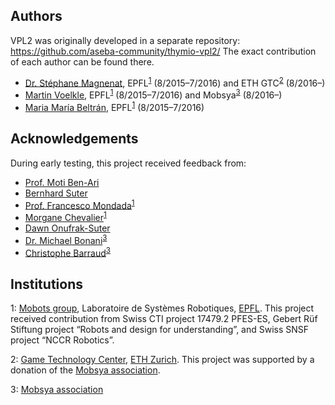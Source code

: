 ## Authors

VPL2 was originally developed in a separate repository:
  https://github.com/aseba-community/thymio-vpl2/
The exact contribution of each author can be found there.

* [Dr. Stéphane Magnenat](http://stephane.magnenat.net), EPFL<sup>[1](#mobots)</sup> (8/2015–7/2016) and ETH GTC<sup>[2](#gtc)</sup> (8/2016–)
* [Martin Voelkle](http://sampla.ch), EPFL<sup>[1](#mobots)</sup> (8/2015–7/2016) and Mobsya<sup>[3](#mobsya)</sup> (8/2016–)
* [Maria María Beltrán](http://mariamari-a.com), EPFL<sup>[1](#mobots)</sup> (8/2015–7/2016)

## Acknowledgements

During early testing, this project received feedback from:

* [Prof. Moti Ben-Ari](http://www.weizmann.ac.il/sci-tea/benari/home)
* [Bernhard Suter](http://www.google.com)
* [Prof. Francesco Mondada](https://people.epfl.ch/francesco.mondada)<sup>[1](#mobots)</sup>
* [Morgane Chevalier](https://www.hepl.ch/cms/accueil/formation/unites-enseignement-et-recherche/medias-et-tic-dans-lenseignement/equipe-et-contacts/morgane-chevalier.html)<sup>[1](#mobots)</sup>
* [Dawn Onufrak-Suter](http://technologyinlearning.ch)
* [Dr. Michael Bonani](http://mobsya.org)<sup>[3](#mobsya)</sup>
* [Christophe Barraud](http://mobsya.org)<sup>[3](#mobsya)</sup>


## Institutions

<a name="mobots">1</a>:  [Mobots group](http://mobots.epfl.ch/), Laboratoire de Systèmes Robotiques, [EPFL](http://www.epfl.ch/).
This project received contribution from Swiss CTI project 17479.2 PFES-ES, Gebert Rüf Stiftung project “Robots and design for understanding”, and Swiss SNSF project “NCCR Robotics”.

<a name="gtc">2</a>: [Game Technology Center](http://www.gtc.inf.ethz.ch/), [ETH Zurich](https://www.ethz.ch/en.html).
This project was supported by a donation of the [Mobsya association](http://mobsya.org).

<a name="mobsya">3</a>: [Mobsya association](http://mobsya.org)
